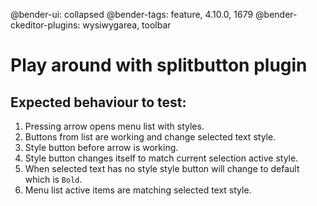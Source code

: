 @bender-ui: collapsed
@bender-tags: feature, 4.10.0, 1679
@bender-ckeditor-plugins: wysiwygarea, toolbar

# Play around with splitbutton plugin
## Expected behaviour to test:
1. Pressing arrow opens menu list with styles.
1. Buttons from list are working and change selected text style.
1. Style button before arrow is working.
1. Style button changes itself to match current selection active style.
1. When selected text has no style style button will change to default which is `Bold`.
1. Menu list active items are matching selected text style.
